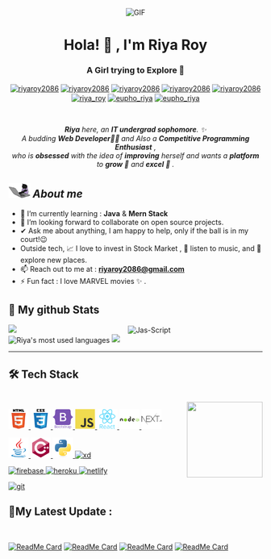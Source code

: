 <p align="center">
<img alt="GIF" src="https://github.com/arsentieva/arsentieva/blob/main/code.gif?raw=true" height="280" />
 <p/>
<h1 align="center">Hola! 👋 , I'm Riya Roy  </h1>
<h3 align="center">A Girl trying to Explore 🔭 

<!-- <img align="right" width="45%" height="45%" src="https://raw.githubusercontent.com/Elanza-48/Elanza-48/41a4790484e268102dfdab2b7c59d440d3ffafab/resources/img/coders-prog.gif"> -->
</h3>
<p align="center">
<a href="https://linkedin.com/in/riyaroy2086" target="blank"><img align="center" src="https://raw.githubusercontent.com/rahuldkjain/github-profile-readme-generator/master/src/images/icons/Social/linked-in-alt.svg" alt="riyaroy2086" height="30" width="40" /></a>
<a href="https://twitter.com/riyaroy2086" target="blank"><img align="center" src="https://raw.githubusercontent.com/rahuldkjain/github-profile-readme-generator/master/src/images/icons/Social/twitter.svg" alt="riyaroy2086" height="30" width="40" /></a>
 <a href="https://github.com/riyaroy2086" target="blank"><img align="center" src="https://raw.githubusercontent.com/rahuldkjain/github-profile-readme-generator/master/src/images/icons/Social/github.svg" alt="riyaroy2086" height="30" width="40" /></a>
 <a href="https://auth.geeksforgeeks.org/user/riyaroy2086/profile" target="blank"><img align="center" src="https://raw.githubusercontent.com/rahuldkjain/github-profile-readme-generator/master/src/images/icons/Social/geeks-for-geeks.svg" alt="riyaroy2086" height="30" width="40" /></a>
<a href="https://leetcode.com/riyaroy2086/" target="blank"><img align="center" src="https://raw.githubusercontent.com/rahuldkjain/github-profile-readme-generator/master/src/images/icons/Social/leet-code.svg" alt="riyaroy2086" height="30" width="40" /></a>
<a href="https://www.codechef.com/users/riya_roy" target="blank"><img align="center" src="https://cdn.jsdelivr.net/npm/simple-icons@3.1.0/icons/codechef.svg" alt="riya_roy" height="30" width="40" /></a>
<a href="https://www.hackerrank.com/eupho_riya" target="blank"><img align="center" src="https://raw.githubusercontent.com/rahuldkjain/github-profile-readme-generator/master/src/images/icons/Social/hackerrank.svg" alt="eupho_riya" height="30" width="40" /></a>
<a href="https://medium.com/@riyaroy2086"><img align="center" src="https://raw.githubusercontent.com/rahuldkjain/github-profile-readme-generator/master/src/images/icons/Social/medium.svg" alt="eupho_riya" height="30" width="40" /></a>
<!-- <a href="https://auth.geeksforgeeks.org/user/https://auth.geeksforgeeks.org/user/riyaroy2086" target="blank"><img align="center" src="https://raw.githubusercontent.com/rahuldkjain/github-profile-readme-generator/master/src/images/icons/Social/geeks-for-geeks.svg" alt="https://auth.geeksforgeeks.org/user/riyaroy2086" height="30" width="40" /></a> -->

 
</p>

<br>
<p align="center">
  <em>
    <b>Riya</b> here, an <b>IT undergrad sophomore</b>. ✨ <br>
    A budding <b> Web Developer👩‍💻 </b> and Also a <b>Competitive Programming Enthusiast</b>&nbsp;,<br>who is <b>obsessed</b>
    with the idea of <b>improving</b> herself and wants a <b>platform</b> to 
    <b>grow 🚀</b> and 
    <b>excel 🏅</b> .
  </em> 
  <br>
 
</p>

## <img alt="dev_cat" src="https://raw.githubusercontent.com/dev-akshat/archive/main/images/gifs/others/dev_cat.gif" width="43">&nbsp;***About me***
- 🌱 I’m currently learning :
  **Java** & **Mern Stack**
- 👯 I’m looking forward to collaborate on open source projects.
- ✔ Ask me about anything, I am happy to help, only if the ball is in my court!😉<br>
- Outside tech, 📈 I love to invest in Stock Market , 🎵 listen to music, and 📆 explore new places.
- 📫 Reach out to me at : **riyaroy2086@gmail.com**
- ⚡ Fun fact : I love MARVEL movies ✨ .

<!-- ![](https://komarev.com/ghpvc/?username=riyaroy2086&color=blueviolet&style=plastic&align=center) -->

<h2>👀 My github Stats</h2>

<img align="left" width="47%" src="https://github-readme-stats.vercel.app/api?username=riyaroy2086&show_icons=true&theme=radical">

<img align="center" width="47%" src="https://github-readme-streak-stats.herokuapp.com/?user=riyaroy2086&count_private=true&theme=radical" alt="Jas-Script" />
<img align="center"  alt="Riya's most used languages" src="https://github-readme-stats.vercel.app/api/top-langs/?username=riyaroy2086&layout=compact&langs_count=9&theme=radical&exclude_repo=Optifine-Mod-Coder-Pack-1.16.1,Projects"/>

  

<!--<img  src="https://github-readme-stats.vercel.app/api/top-langs/?username=riyaroy2086&layout=compact"> --> 
<img src="https://activity-graph.herokuapp.com/graph?username=riyaroy2086&theme=redical&hide_border=true&area=true">
<hr>

<h2>🛠 Tech Stack</h2>
<br>

<img align="right" src="https://www.kindpng.com/picc/m/274-2748314_freetoedit-menherachan-animegirl-animecute-png-kawaii-anime-girl.png" height="150" width="150">
<p align="left"> 
  
  
  <a href="https://www.w3.org/html/" target="_blank" rel="noreferrer"> <img src="https://raw.githubusercontent.com/devicons/devicon/master/icons/html5/html5-original-wordmark.svg" alt="html5" width="40" height="40"/> </a>
  <a href="https://www.w3schools.com/css/" target="_blank" rel="noreferrer"> <img src="https://raw.githubusercontent.com/devicons/devicon/master/icons/css3/css3-original-wordmark.svg" alt="css3" width="40" height="40"/> </a>
  <a href="https://getbootstrap.com" target="_blank" rel="noreferrer"> <img src="https://raw.githubusercontent.com/devicons/devicon/master/icons/bootstrap/bootstrap-plain-wordmark.svg" alt="bootstrap" width="40" height="40"/> </a>
  <a href="https://developer.mozilla.org/en-US/docs/Web/JavaScript" target="_blank" rel="noreferrer"> <img src="https://raw.githubusercontent.com/devicons/devicon/master/icons/javascript/javascript-original.svg" alt="javascript" width="40" height="40"/> </a>
<a href="https://reactjs.org/" target="_blank" rel="noreferrer"> <img src="https://raw.githubusercontent.com/devicons/devicon/master/icons/react/react-original-wordmark.svg" alt="react" width="40" height="40"/> </a>
  <a href="https://nodejs.org" target="_blank" rel="noreferrer"> <img src="https://raw.githubusercontent.com/devicons/devicon/master/icons/nodejs/nodejs-original-wordmark.svg" alt="nodejs" width="40" height="40"/> </a> 
<a href="https://nextjs.org" target="_blank" rel="noreferrer"> <img src="https://raw.githubusercontent.com/devicons/devicon/master/icons/nextjs/nextjs-original-wordmark.svg" alt="nextjs" width="40" height="40"/> </a> 
 
<a href="https://www.java.com" target="_blank" rel="noreferrer"> <img src="https://raw.githubusercontent.com/devicons/devicon/master/icons/java/java-original.svg" alt="java" width="40" height="40"/> </a>
<a href="https://www.w3schools.com/cpp/" target="_blank" rel="noreferrer"> <img src="https://raw.githubusercontent.com/devicons/devicon/master/icons/cplusplus/cplusplus-original.svg" alt="cplusplus" width="40" height="40"/> </a> 
  <a href="https://www.python.org" target="_blank" rel="noreferrer"> <img src="https://raw.githubusercontent.com/devicons/devicon/master/icons/python/python-original.svg" alt="python" width="40" height="40"/> </a><a href="https://www.adobe.com/products/xd.html" target="_blank" rel="noreferrer"> <img src="https://cdn.worldvectorlogo.com/logos/adobe-xd.svg" alt="xd" width="40" height="40"/></a>
  
   <a href="https://firebase.google.com/" target="_blank" rel="noreferrer"> <img src="https://www.vectorlogo.zone/logos/firebase/firebase-icon.svg" alt="firebase" width="40" height="40"/> </a> <a href="https://heroku.google.com/" target="_blank" rel="noreferrer"> <img src="https://www.vectorlogo.zone/logos/heroku/heroku-icon.svg" alt="heroku" width="40" height="40"/> </a>   <a href="https://netlify.google.com/" target="_blank" rel="noreferrer"> <img src="https://www.vectorlogo.zone/logos/netlify/netlify-icon.svg" alt="netlify" width="40" height="40"/> </a>     
  
  <a href="https://git-scm.com/" target="_blank" rel="noreferrer"> <img src="https://www.vectorlogo.zone/logos/git-scm/git-scm-icon.svg" alt="git" width="40" height="40"/> </a>


 </p>
 

 <h2>🚀My Latest Update : </h2>
 <br>
 
<!-- [![Readme Card](https://github-readme-stats.vercel.app/api/pin/?username=riyaroy2086&repo=riyaroy2086&theme=radical)](https://github.com/riyaroy2086/riyaroy2086) -->
[![ReadMe Card](https://github-readme-stats.vercel.app/api/pin/?username=riyaroy2086&repo=BlogPrism&theme=radical)](https://github.com/riyaroy2086/BlogPrism)
[![ReadMe Card](https://github-readme-stats.vercel.app/api/pin/?username=riyaroy2086&repo=XpensoMeter&theme=radical)](https://github.com/riyaroy2086/XpensoMeter)
[![ReadMe Card](https://github-readme-stats.vercel.app/api/pin/?username=riyaroy2086&repo=Social-Media-Web-App&theme=radical)](https://github.com/riyaroy2086/Social-Media-Web-App)
[![ReadMe Card](https://github-readme-stats.vercel.app/api/pin/?username=riyaroy2086&repo=YouTube-Channel-Portfolio&theme=radical)](https://github.com/riyaroy2086/YouTube-Channel-Portfolio)


</div>




